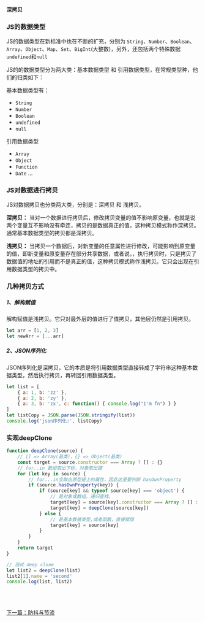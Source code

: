 #### 深拷贝

### JS的数据类型
JS的数据类型在新标准中也在不断的扩充，分别为 `String`、`Number`、`Boolean`、`Array`、`Object`、`Map`、`Set`、`BigInt`(大整数)，另外，还包括两个特殊数据`undefined`和`null`

JS的的数据类型分为两大类：基本数据类型 和 引用数据类型，在常规类型种，他们的归类如下：

基本数据类型有：
- `String`
- `Number`
- `Boolean`
- `undefined`
- `null`

引用数据类型
- `Array`
- `Object`
- `Function`
- `Date`
...


### JS对数据进行拷贝

JS对数据拷贝也分类两大类，分别是：深拷贝 和 浅拷贝。

**深拷贝：** 当对一个数据进行拷贝后，修改拷贝变量的值不影响原变量，也就是说两个变量互不影响没有牵连，拷贝的是数据真正的值，这种拷贝模式称作深拷贝。通常基本数据类型的拷贝都是深拷贝。

**浅拷贝：** 当拷贝一个数据后，对新变量的任意属性进行修改，可能影响到原变量的值，即新变量和原变量存在部分共享数据，或者说，，执行拷贝时，只是拷贝了数据值的地址的引用而不是真正的值，这种拷贝模式称作浅拷贝。它只会出现在引用数据类型的拷贝中。


### 几种拷贝方式

##### 1、解构赋值
解构赋值是浅拷贝。它只对最外层的值进行了值拷贝，其他层仍然是引用拷贝。
```javascript
let arr = [1, 2, 3]
let newArr = [...arr]
```

##### 2、JSON序列化
JSON序列化是深拷贝，它的本质是将引用数据类型直接转成了字符串这种基本数据类型，然后执行拷贝，再转回引用数据类型。
```javascript
let list = [
    { a: 1, b: 'zz' },
    { a: 2, b: 'zy' },
    { a: 3, b: 'zx', c: function() { console.log("I'm fn") } }
]
let listCopy = JSON.parse(JSON.stringify(list))
console.log('json序列化:', listCopy)
```


### 实现deepClone
```js
function deepClone(source) {
    // [] => Array(基类)，{} => Object(基类)
    const target = source.constructor === Array ? [] : {}
    // for..in 数组取出下标，对象取出键
    for (let key in source) {
        // for...in会取出原型链上的属性，因此这里要判断 hasOwnProperty
        if (source.hasOwnProperty(key)) {
            if (source[key] && typeof source[key] === 'object') {
                // 是对象或数组，递归查找。
                target[key] = source[key].constructor === Array ? [] : {}  // 维护层代码，起解释性作用
                target[key] = deepClone(source[key])
            } else {
                // 是基本数据类型,或者函数，直接赋值
                target[key] = source[key]
            }
        }
    }
    return target
}

// 测试 deep clone
let list2 = deepClone(list)
list2[1].name = 'second'
console.log(list, list2)
```

<br>
<br>

[下一篇：防抖与节流](/JS_basic/防抖与节流)
